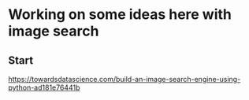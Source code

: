 # Working on some ideas here with image search

## Start

https://towardsdatascience.com/build-an-image-search-engine-using-python-ad181e76441b
